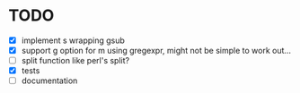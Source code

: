 # TODO #
- [x] implement s wrapping gsub
- [x] support g option for m using gregexpr, might not be simple to work out...
- [ ] split function like perl's split?
- [x] tests
- [ ] documentation
